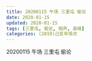 ```yaml
---
title: 20200115 午场 三里屯 偷论
date: 2020-01-15
updated: 2020-01-15
tags: [三里屯, 偷论, 相声, 高峰]
categories: (2019)己亥年场次
---
```

20200115 午场 三里屯 偷论